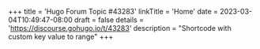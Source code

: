 +++
title = 'Hugo Forum Topic #43283'
linkTitle = 'Home'
date = 2023-03-04T10:49:47-08:00
draft = false
details = 'https://discourse.gohugo.io/t/43283'
description = "Shortcode with custom key value to range"
+++
